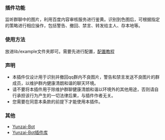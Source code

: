 ### 插件功能
监听群聊中的图片，利用百度内容审核服务进行鉴黄。识别到色图后，可根据指定的策略进行相应操作，包括警告、撤回、禁言、转发给主人、存本地等。

### 使用方法
放进lib/example文件夹即可。需要先进行配置，[配置教程](https://www.wolai.com/x3bbeHstB15LAge9jdqr6y)

 ### 声明
 * 本插件仅设计用于识别并撤回qq群内不良图片，警告和禁言发送不良图片的群成员，以维护群内健康清朗和谐的聊天环境。 
* 请不要将本插件用于除维护群聊健康清朗和谐以环境外的其他用途，否则请自行承担该行为产生的一切法律后果，与插件作者无关。
* 您需要在同意本条款的前提下才能使用本插件。

### 其他
* [Yunzai-Bot](https://github.com/Le-niao/Yunzai-Bot)
* [Yunzai-Bot插件库](https://github.com/HiArcadia/Yunzai-Bot-plugins-index)
